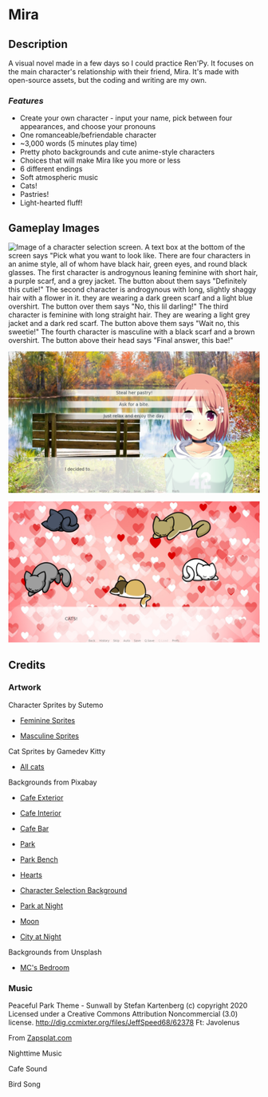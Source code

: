 # **Mira**
## **Description**
A visual novel made in a few days so I could practice Ren'Py. It focuses on the main character's relationship with their friend, Mira. It's made with open-source assets, but the coding and writing are my own.

### *Features*
- Create your own character - input your name, pick between four appearances, and choose your pronouns
- One romanceable/befriendable character
- ~3,000 words (5 minutes play time)
- Pretty photo backgrounds and cute anime-style characters
- Choices that will make Mira like you more or less
- 6 different endings
- Soft atmospheric music
- Cats!
- Pastries!
- Light-hearted fluff!

## **Gameplay Images**
![Image of a character selection screen. A text box at the bottom of the screen says "Pick what you want to look like. There are four characters in an anime style, all of whom have black hair, green eyes, and round black glasses. The first character is androgynous leaning feminine with short hair, a purple scarf, and a grey jacket. The button about them says "Definitely this cutie!" The second character is androgynous with long, slightly shaggy hair with a flower in it. they are wearing a dark green scarf and a light blue overshirt. The button over them says "No, this lil darling!" The third character is feminine with long straight hair. They are wearing a light grey jacket and a dark red scarf. The button above them says "Wait no, this sweetie!" The fourth character is masculine with a black scarf and a brown overshirt. The button above their head says "Final answer, this bae!"](example_images/character_selection.png)

![An image of a choice selection screen. An anime style girl is displayed on the right of the screen, smiling slightly. She has chin-length pink hair and dark pink eyes. She is wearing a light green hoodie, a black choker necklace, and a white flower in her hair. The background is a view of a park bench from behind, overlooking a lake. It is autumn. The text box at the bottom of the screen says "I decided to..." The options listed are "Steal her pastry!", "Ask for a bite.", and "Just relax and enjoy the day."](example_images/steal_pastry.png)

![A picture of cartoon cats on a pink background with hearts. There are 5 cats, all in comfortable positions with varying fur colors. A text box at the bottom says "CATS!"](example_images/CATS!.png)


## **Credits**
### **Artwork**
Character Sprites by Sutemo

- [Feminine Sprites](https://sutemo.itch.io/female-character)

- [Masculine Sprites](https://sutemo.itch.io/male-character-sprite-for-visual-novel)

Cat Sprites by Gamedev Kitty
- [All cats](https://gamedev-kitty.itch.io/8-cute-sleeping-kittens-sprites)

Backgrounds from Pixabay

- [Cafe Exterior](https://pixabay.com/photos/cafe-gourmande-french-caf%C3%A9-bistro-258201/)

- [Cafe Interior](https://pixabay.com/photos/cat-s-cafe-cat-interior-table-rest-4697753/)

- [Cafe Bar](https://pixabay.com/photos/coffee-shop-barista-cafe-worker-1209863/)

- [Park](https://pixabay.com/photos/autumn-fall-season-986350/)

- [Park Bench](https://pixabay.com/photos/wood-bench-pond-autumn-fall-season-986347/)

- [Hearts](https://pixabay.com/illustrations/heart-shape-mother-s-day-3093472/)

- [Character Selection Background](https://pixabay.com/illustrations/texture-background-soft-blue-light-1668079/)

- [Park at Night](https://pixabay.com/photos/city-walkway-street-boat-the-fog-2045453/)

- [Moon](https://pixabay.com/photos/moon-cloud-night-view-night-sky-1180345/)

- [City at Night](https://pixabay.com/photos/alley-street-night-evening-city-89197/)

Backgrounds from Unsplash

- [MC's Bedroom](https://unsplash.com/photos/G2rwqKGp1dE)

### **Music**

Peaceful Park Theme - Sunwall by Stefan Kartenberg (c) copyright 2020 Licensed under a Creative Commons Attribution Noncommercial  (3.0) license. http://dig.ccmixter.org/files/JeffSpeed68/62378 Ft: Javolenus

From [Zapsplat.com](https://www.zapsplat.com/)

Nighttime Music

Cafe Sound

Bird Song
